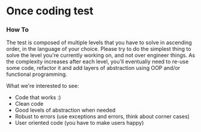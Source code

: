 # Once coding test

### How To
The test is composed of multiple levels that you have to solve in ascending order, in the language of your choice. Please try to do the simplest thing to solve the level you're currently working on, and not over engineer things.
As the complexity increases after each level, you'll eventually need to re-use some code, refactor it and add layers of abstraction using OOP and/or functional programming.

What we're interested to see:

 - Code that works :)
 - Clean code
 - Good levels of abstraction when needed
 - Robust to errors (use exceptions and errors, think about corner cases)
 - User oriented code (you have to make users happy)
